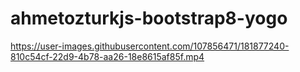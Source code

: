 # ahmetozturkjs-bootstrap8-yogo


https://user-images.githubusercontent.com/107856471/181877240-810c54cf-22d9-4b78-aa26-18e8615af85f.mp4

